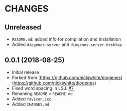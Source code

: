 # CHANGES

## Unreleased
 * `README.md`: added info for compilation and installation
 * Added `diogenes-server` and `diogenes-server.desktop`

## 0.0.1 (2018-08-25)
 * Initial release
 * Forked from [https://github.com/nickjwhite/diogenes](https://github.com/nickjwhite/diogenes)
 * Fixed word spacing in LSJ. [#7](https://github.com/nickjwhite/diogenes/issues/7)
 * Renaming `README` > `README.md`
 * Added `favicon.ico`
 * Added `CHANGES.md`
